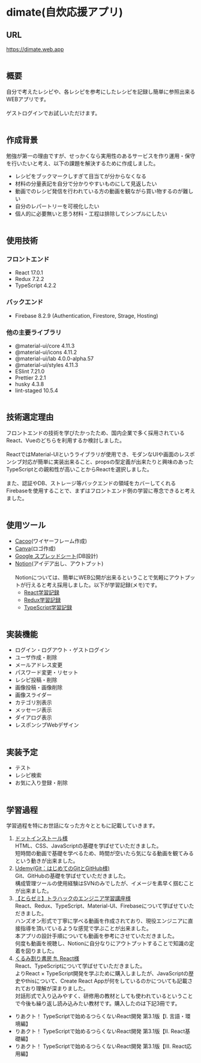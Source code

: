# dimate(自炊応援アプリ)

## URL
https://dimate.web.app
<br><br>
## 概要
自分で考えたレシピや、各レシピを参考にしたレシピを記録し簡単に参照出来るWEBアプリです。
<br><br>
ゲストログインでお試しいただけます。
<br><br>
## 作成背景
勉強が第一の理由ですが、せっかくなら実用性のあるサービスを作り運用・保守を行いたいと考え、以下の課題を解決するために作成しました。
- レシピをブックマークしすぎて目当てが分からなくなる
- 材料の分量表記を自分で分かりやすいものにして見返したい
- 動画でのレシピ発信を行われている方の動画を観ながら買い物するのが難しい
- 自分のレパートリーを可視化したい
- 個人的に必要無いと思う材料・工程は排除してシンプルにしたい
<br><br>
## 使用技術
### フロントエンド
- React 17.0.1
- Redux 7.2.2
- TypeScript 4.2.2
### バックエンド
- Firebase 8.2.9 (Authentication, Firestore, Strage, Hosting)
### 他の主要ライブラリ
- @material-ui/core 4.11.3
- @material-ui/icons 4.11.2
- @material-ui/lab 4.0.0-alpha.57
- @material-ui/styles 4.11.3
- ESlint 7.21.0
- Prettier 2.2.1
- husky 4.3.8
- lint-staged 10.5.4
<br><br>
## 技術選定理由
フロントエンドの技術を学びたかったため、国内企業で多く採用されているReact、Vueのどちらを利用するか検討しました。
<br><br>
ReactではMaterial-UIというライブラリが使用でき、モダンなUIや画面のレスポンシブ対応が簡単に実装出来ること、propsの型定義が出来たりと興味のあったTypeScriptとの親和性が高いことからReactを選択しました。
<br><br>
また、認証やDB、ストレージ等バックエンドの領域をカバーしてくれるFirebaseを使用することで、まずはフロントエンド側の学習に専念できると考えました。
<br><br>
## 使用ツール
- [Cacoo](https://cacoo.com/)(ワイヤーフレーム作成)
- [Canva](https://www.canva.com/)(ロゴ作成)
- [Google スプレッドシート](https://www.google.com/intl/ja_jp/sheets/about/)(DB設計)
- [Notion](https://www.notion.so/)(アイデア出し、アウトプット)
<br><br>
Notionについては、簡単にWEB公開が出来るということで気軽にアウトプットが行えると考え採用しました。以下が学習記録(メモ)です。
  - [React学習記録](https://www.notion.so/enoheim/React-26037a375dda46c58514eda65c281817)
  - [Redux学習記録](https://www.notion.so/enoheim/Redux-84c065435cda4a53b748bd3175d71fb0)
  - [TypeScript学習記録](https://www.notion.so/enoheim/TypeScript-8de692a86ad640a2b5606021fc3d556c)
<br><br>
## 実装機能
- ログイン・ログアウト・ゲストログイン
- ユーザ作成・削除
- メールアドレス変更
- パスワード変更・リセット
- レシピ投稿・削除
- 画像投稿・画像削除
- 画像スライダー
- カテゴリ別表示
- メッセージ表示
- ダイアログ表示
- レスポンシブWebデザイン
<br><br>
## 実装予定
- テスト
- レシピ検索
- お気に入り登録・削除
<br><br>
## 学習過程
学習過程を特にお世話になった方々とともに記載していきます。
1. [ドットインストール様](https://dotinstall.com/)  
HTML、CSS、JavaScriptの基礎を学ばせていただきました。  
短時間の動画で基礎を学べるため、時間が空いたら気になる動画を観てみるという動きが出来ました。  
1. [Udemy(Git：はじめてのGitとGitHub様)](https://www.udemy.com/course/intro_git/)  
Git、GitHubの基礎を学ばせていただきました。  
構成管理ツールの使用経験はSVNのみでしたが、イメージを素早く掴むことが出来ました。  
1. [【とらゼミ】トラハックのエンジニア学習講座様](https://www.youtube.com/channel/UC-bOAxx-YOsviSmqh8COR0w)  
React、Redux、TypeScript、Material-UI、Firebaseについて学ばせていただきました。  
ハンズオン形式で丁寧に学べる動画を作成されており、現役エンジニアに直接指導を頂いているような感覚で学ぶことが出来ました。  
本アプリの設計手順についても動画を参考にさせていただきました。  
何度も動画を視聴し、Notionに自分なりにアウトプットすることで知識の定着を図りました。  
1. [くるみ割り書房 ft. React様](https://oukayuka.booth.pm/)  
React、TypeScriptについて学ばせていただきました。  
よりReact × TypeScript開発を学ぶために購入しましたが、JavaScriptの歴史やthisについて、Create React Appが何をしているのかについても記載されており理解が深まりました。  
対話形式で入り込みやすく、研修用の教材としても使われているということで今後も繰り返し読み込みたい教材です。購入したのは下記3冊です。
  - りあクト！ TypeScriptで始めるつらくないReact開発 第3.1版【Ⅰ. 言語・環境編】
  - りあクト！ TypeScriptで始めるつらくないReact開発 第3.1版【Ⅱ. React基礎編】
  - りあクト！ TypeScriptで始めるつらくないReact開発 第3.1版【Ⅲ. React応用編】
